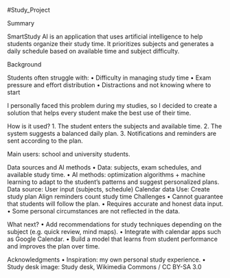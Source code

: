 #Study_Project

Summary

SmartStudy AI is an application that uses artificial intelligence to help students organize their study time. It prioritizes subjects and generates a daily schedule based on available time and subject difficulty.

Background

Students often struggle with:
	•	Difficulty in managing study time
	•	Exam pressure and effort distribution
	•	Distractions and not knowing where to start

I personally faced this problem during my studies, so I decided to create a solution that helps every student make the best use of their time.

How is it used?
	1.	The student enters the subjects and available time.
	2.	The system suggests a balanced daily plan.
	3.	Notifications and reminders are sent according to the plan.

Main users: school and university students.


Data sources and AI methods
	•	Data: subjects, exam schedules, and available study time.
	•	AI methods: optimization algorithms + machine learning to adapt to the student’s patterns and suggest personalized plans.
Data source:
User input (subjects, schedule)
Calendar data
Use:
Create study plan
Align reminders
count study time
Challenges
	•	Cannot guarantee that students will follow the plan.
	•	Requires accurate and honest data input.
	•	Some personal circumstances are not reflected in the data.

What next?
	•	Add recommendations for study techniques depending on the subject (e.g. quick review, mind maps).
	•	Integrate with calendar apps such as Google Calendar.
	•	Build a model that learns from student performance and improves the plan over time.

Acknowledgments
	•	Inspiration: my own personal study experience.
	•	Study desk image: Study desk, Wikimedia Commons / CC BY-SA 3.0
